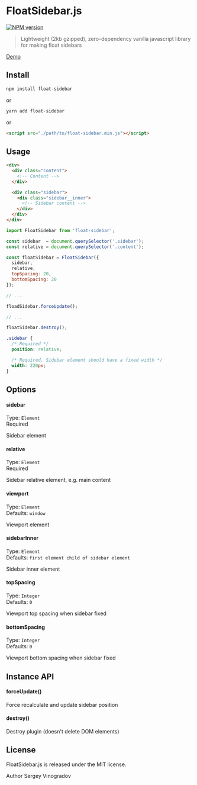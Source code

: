 # FloatSidebar.js
[![NPM version](https://img.shields.io/npm/v/float-sidebar.svg?style=flat)](https://www.npmjs.org/package/float-sidebar)

> Lightweight (2kb gzipped), zero-dependency vanilla javascript library for making float sidebars

[Demo](https://jsfiddle.net/vursen/cj4erfnj)

## Install

```bash
npm install float-sidebar
```
or
```bash
yarn add float-sidebar
```
or
```html
<script src="./path/to/float-sidebar.min.js"></script>
```

## Usage

```html
<div>
  <div class="content">
    <!-- Content -->
  </div>

  <div class="sidebar">
    <div class="sidebar__inner">
      <!-- Sidebar content -->
    </div>
  </div>
</div>
```

```javascript
import FloatSidebar from 'float-sidebar';

const sidebar  = document.querySelector('.sidebar');
const relative = document.querySelector('.content');

const floatSidebar = FloatSidebar({
  sidebar,
  relative,
  topSpacing: 20,
  bottomSpacing: 20
});

// ...

floadSidebar.forceUpdate();

// ...

floatSidebar.destroy();
```

```css
.sidebar {
  /* Required */
  position: relative;

  /* Required. Sidebar element should have a fixed width */
  width: 220px;
}
```

## Options

#### sidebar

Type: `Element`<br/>
Required

Sidebar element

#### relative

Type: `Element`<br/>
Required

Sidebar relative element, e.g. main content

#### viewport

Type: `Element`<br/>
Defaults: `window`

Viewport element

#### sidebarInner

Type: `Element`<br/>
Defaults: `first element child of sidebar element`

Sidebar inner element

#### topSpacing

Type: `Integer`<br/>
Defaults: `0`

Viewport top spacing when sidebar fixed

#### bottomSpacing

Type: `Integer`<br/>
Defaults: `0`

Viewport bottom spacing when sidebar fixed

## Instance API

#### forceUpdate()

Force recalculate and update sidebar position

#### destroy()

Destroy plugin (doesn't delete DOM elements)

## License

FloatSidebar.js is released under the MIT license.

Author Sergey Vinogradov
